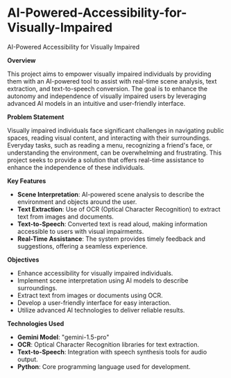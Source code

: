 # AI-Powered-Accessibility-for-Visually-Impaired

AI-Powered Accessibility for Visually Impaired

**Overview**

This project aims to empower visually impaired individuals by providing them with an AI-powered tool to assist with real-time scene analysis, text extraction, and text-to-speech conversion. The goal is to enhance the autonomy and independence of visually impaired users by leveraging advanced AI models in an intuitive and user-friendly interface.

**Problem Statement**

Visually impaired individuals face significant challenges in navigating public spaces, reading visual content, and interacting with their surroundings. Everyday tasks, such as reading a menu, recognizing a friend's face, or understanding the environment, can be overwhelming and frustrating. This project seeks to provide a solution that offers real-time assistance to enhance the independence of these individuals.

**Key Features**
- **Scene Interpretation**: AI-powered scene analysis to describe the environment and objects around the user.
- **Text Extraction**: Use of OCR (Optical Character Recognition) to extract text from images and documents.
- **Text-to-Speech**: Converted text is read aloud, making information accessible to users with visual impairments.
- **Real-Time Assistance**: The system provides timely feedback and suggestions, offering a seamless experience.

**Objectives**
- Enhance accessibility for visually impaired individuals.
- Implement scene interpretation using AI models to describe surroundings.
- Extract text from images or documents using OCR.
- Develop a user-friendly interface for easy interaction.
- Utilize advanced AI technologies to deliver reliable results.

**Technologies Used**
- **Gemini Model**: "gemini-1.5-pro"
- **OCR**: Optical Character Recognition libraries for text extraction.
- **Text-to-Speech**: Integration with speech synthesis tools for audio output.
- **Python**: Core programming language used for development.
